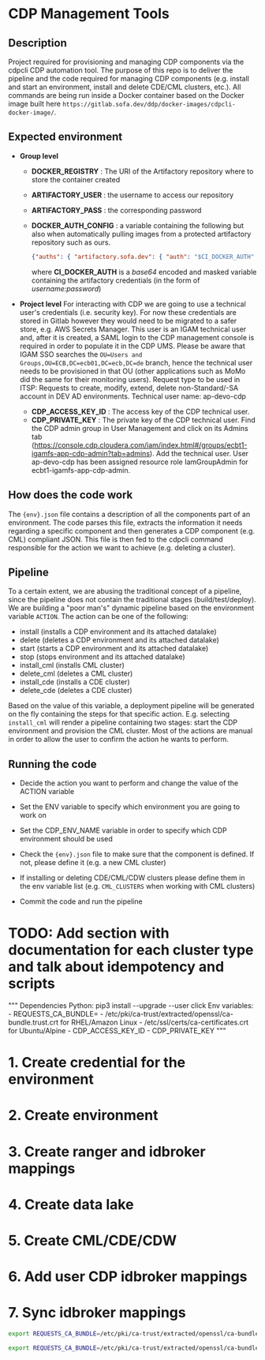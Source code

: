 # CDP Management Tools

## Description

Project required for provisioning and managing CDP components via the cdpcli CDP automation tool. The purpose of this repo is to deliver the pipeline and the code required for managing CDP components (e.g. install and start an environment, install and delete CDE/CML clusters, etc.).
All commands are being run inside a Docker container based on the Docker image built here `https://gitlab.sofa.dev/ddp/docker-images/cdpcli-docker-image/`.

## Expected environment

* **Group level**
  * **DOCKER_REGISTRY** : The URI of the Artifactory repository where to store the container created
  * **ARTIFACTORY_USER** : the username to access our repository
  * **ARTIFACTORY_PASS** : the corresponding password
  * **DOCKER_AUTH_CONFIG** : a variable containing the following but also when automatically pulling images from a protected artifactory repository such as ours.

    ```json
    {"auths": { "artifactory.sofa.dev": { "auth": "$CI_DOCKER_AUTH" }}}
    ```  

    where **CI_DOCKER_AUTH** is a *base64* encoded and masked variable containing the artifactory credentials (in the form of *username:password*)

* **Project level**
  For interacting with CDP we are going to use a technical user's credentials (i.e. security key). For now these credentials are stored in Gitlab however they would need to be migrated to a safer store, e.g. AWS Secrets Manager. This user is an IGAM technical user and, after it is created, a SAML login to the CDP management console is required in order to populate it in the CDP UMS. Please be aware that IGAM SSO searches the `OU=Users and Groups,OU=ECB,DC=ecb01,DC=ecb,DC=de` branch, hence the technical user needs to be provisioned in that OU (other applications such as MoMo did the same for their monitoring users).
  Request type to be used in ITSP: Requests to create, modify, extend, delete non-Standard/-SA account in DEV AD environments.
  Technical user name: ap-devo-cdp

  * **CDP_ACCESS_KEY_ID** : The access key of the CDP technical user.
  * **CDP_PRIVATE_KEY** : The private key of the CDP technical user.
Find the CDP admin group in User Management and click on its Admins tab (https://console.cdp.cloudera.com/iam/index.html#/groups/ecbt1-igamfs-app-cdp-admin?tab=admins). Add the technical user.
User ap-devo-cdp has been assigned resource role IamGroupAdmin for ecbt1-igamfs-app-cdp-admin.
## How does the code work

The `{env}.json` file contains a description of all the components part of an environment. The code parses this file, extracts the information it needs regarding a specific component and then generates a CDP component (e.g. CML) compliant JSON. This file is then fed to the cdpcli command responsible for the action we want to achieve (e.g. deleting a cluster).

## Pipeline

To a certain extent, we are abusing the traditional concept of a pipeline, since the pipeline does not contain the traditional stages (build/test/deploy). We are building a "poor man's" dynamic pipeline based on the environment variable `ACTION`. The action can be one of the following:

* install (installs a CDP environment and its attached datalake)
* delete (deletes a CDP environment and its attached datalake)
* start (starts a CDP environment and its attached datalake)
* stop (stops environment and its attached datalake)
* install_cml (installs CML cluster)
* delete_cml (deletes a CML cluster)
* install_cde (installs a CDE cluster)
* delete_cde (deletes a CDE cluster)

Based on the value of this variable, a deployment pipeline will be generated on the fly containing the steps for that specific action. E.g. selecting `install_cml` will render a pipeline containing two stages: start the CDP environment and provision the CML cluster.
Most of the actions are manual in order to allow the user to confirm the action he wants to perform. 

## Running the code

* Decide the action you want to perform and change the value of the ACTION variable

* Set the ENV variable to specify which environment you are going to work on

* Set the CDP_ENV_NAME variable in order to specify which CDP environment should be used

* Check the `{env}.json` file to make sure that the component is defined. If not, please define it (e.g. a new CML cluster)

* If installing or deleting CDE/CML/CDW clusters please define them in the env variable list (e.g. `CML_CLUSTERS` when working with CML clusters)

* Commit the code and run the pipeline

# TODO: Add section with documentation for each cluster type and talk about idempotency and scripts


""" Dependencies
Python: pip3 install --upgrade --user click
Env variables: 
    - REQUESTS_CA_BUNDLE=
        - /etc/pki/ca-trust/extracted/openssl/ca-bundle.trust.crt for RHEL/Amazon Linux
        - /etc/ssl/certs/ca-certificates.crt for Ubuntu/Alpine
    - CDP_ACCESS_KEY_ID
    - CDP_PRIVATE_KEY
"""

# 1. Create credential for the environment
# 2. Create environment
# 3. Create ranger and idbroker mappings
# 4. Create data lake
# 5. Create CML/CDE/CDW
# 6. Add user CDP idbroker mappings
# 7. Sync idbroker mappings



```bash 
export REQUESTS_CA_BUNDLE=/etc/pki/ca-trust/extracted/openssl/ca-bundle.trust.crt && git pull && python3 scripts/cred_mgmt.py --no-dryrun --action create-cred --env lab --cdp-env-name devo-lab01 --json-skel cred_create.json

export REQUESTS_CA_BUNDLE=/etc/pki/ca-trust/extracted/openssl/ca-bundle.trust.crt && git pull && python3 scripts/env_mgmt.py --no-dryrun --env lab --cdp-env-name devo-lab01 --action install-env --json-skel create_env.json


```

